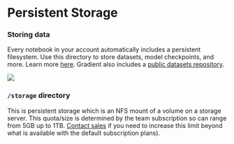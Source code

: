 # Persistent Storage

### Storing data

Every notebook in your account automatically includes a persistent filesystem. Use this directory to store datasets, model checkpoints, and more.  Learn more [here](../../../data/data-overview/#persistent-storage). Gradient also includes a [public datasets repository](../../../data/data-overview/private-datasets-repository/public-datasets-repository.md). 

![](../../../.gitbook/assets/image%20%2884%29.png)

### `/storage` directory

This is persistent storage which is an NFS mount of a volume on a storage server. This quota/size is determined by the team subscription so can range from 5GB up to 1TB. [Contact sales](https://info.paperspace.com/contact-sales) if you need to increase this limit beyond what is available with the default subscription plans\).


